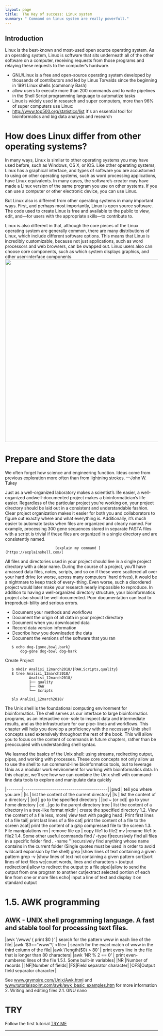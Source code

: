```yaml
---
layout: page
title:  The Key of success: Linux system
summary: " Command on linux system are really powerfull."
---
```



##  Introduction


Linux is the best-known and most-used open source operating system. As an operating system, Linux is software that sits underneath all of the other software on a computer, receiving requests from those programs and relaying these requests to the computer’s hardware.

 - GNU/Linux is a free and open-source operating system developed by thousands of contributors and led by Linus Torvalds since the beginning in 1991 Linux shells (commonly Bash)
 -  allow users to execute more than 200 commands and to write pipelines in the Shell Script programming language to automatize tasks
 - Linux is widely used in research and super computers, more than 96% of super computers use Linux:
 - http://www.top500.org/statistics/list It's an essential tool for bioinformatics and big data analysis and research

# How does Linux differ from other operating systems?

In many ways, Linux is similar to other operating systems you may have used before, such as Windows, OS X, or iOS. Like other operating systems, Linux has a graphical interface, and types of software you are accustomed to using on other operating systems, such as word processing applications, have Linux equivalents. In many cases, the software’s creator may have made a Linux version of the same program you use on other systems. If you can use a computer or other electronic device, you can use Linux.

But Linux also is different from other operating systems in many important ways. First, and perhaps most importantly, Linux is open source software. The code used to create Linux is free and available to the public to view, edit, and—for users with the appropriate skills—to contribute to.

Linux is also different in that, although the core pieces of the Linux operating system are generally common, there are many distributions of Linux, which include different software options. This means that Linux is incredibly customizable, because not just applications, such as word processors and web browsers, can be swapped out. Linux users also can choose core components, such as which system displays graphics, and other user-interface components
<img src="{{site.url}}/images/linux.png" width="600">

# Prepare and Store the data 

We often forget how science and engineering function. Ideas come from previous
exploration more often than from lightning strokes.
										—John W. Tukey


Just as a well-organized laboratory makes a scientist’s life easier, a well-organized andwell-documented project makes a bioinformatician’s life easier. Regardless of the particular project you’re working on, your project directory should be laid out in a consistent and understandable fashion. Clear project organization makes it easier for
both you and collaborators to figure out exactly where and what everything is. Additionally, it’s much easier to automate tasks when files are organized and clearly
named. For example, processing 300 gene sequences stored in separate FASTA files
with a script is trivial if these files are organized in a single directory and are consistently named.

                           [explain my command ](https://explainshell.com/)
All files and directories used in your project should live in a single project directory
with a clear name. During the course of a project, you’ll have amassed data files,
notes, scripts, and so on if these were scattered all over your hard drive (or worse,
across many computers’ hard drives), it would be a nightmare to keep track of every‐
thing. Even worse, such a disordered project would later make your research nearly
impossible to reproduce.
In addition to having a well-organized directory structure, your bioinformatics
project also should be well documented. Poor documentation can lead to irreproduci‐
bility and serious errors.
 - Document your methods and workflows
 - Document the origin of all data in your project directory
 - Document when you downloaded data
 - Record data version information
 - Describe how you downloaded the data
 - Document the versions of the software that you ran
 ```
	$ echo dog-{gone,bowl,bark}
		dog-gone dog-bowl dog-bark
 ```
Create Project

 ```
	$ mkdir Analisi_12march2018/{RAW,Scripts,quality}
	$ tree Analisi_12march2018/
			Analisi_12march2018/
			├── quality
			├── RAW
			└── Scripts

	$ls Analisi_12march2018/
 ```


The Unix shell is the foundational computing environment for bioinformatics. The
shell serves as our interface to large bioinformatics programs, as an interactive con‐
sole to inspect data and intermediate results, and as the infrastructure for our pipe‐
lines and workflows. This chapter will help you develop a proficiency with the
necessary Unix shell concepts used extensively throughout the rest of the book. This
will allow you to focus on the content of commands in future chapters, rather than be
preoccupied with understanding shell syntax.

We learned the basics of the Unix shell: using streams, redirecting output, pipes, and working with processes. These core concepts not only allow us to use the shell to run command-line bioinformatics tools, but to leverage Unix as a modular work environment for working with bioinformatics data. In this chapter, we’ll see how we can combine the Unix shell with command-line data tools to explore and manipulate data quickly



|--------|-------------------------------------------|
|pwd      | tell you where you are                   |
|ls       | list the content of the current directory|
|ls <directory>| list the content of a directory     |
|cd <directory>| go to the specified directory       |
|cd ~ (or cd)|  go to your home directory            |
cd  ..|go to the parent directory
tree <directory>| list the content of a directory in a tree-like format
mkdir <directory>| create the specified directory 1.2. View the content of a file
less, more| view text with paging
head| Print first lines of a file
tail| print last lines of a file
cat| print the content of a file to the screen
zcat| print the content of a gzip compressed file to the screen 1.3. File manipulations
rm <file>| remove file
cp <file1> <file2>| copy file1 to file2
mv <file1> <file2>|rename file1 to file2 1.4. Some other useful commands
find <folder>/ -type f|recursively find all files in a specific folder
find . -name '<pattern>'|recursively find anything whose name contains <pattern> in the current folder (Single quotes must be used in order to avoid wildcard expansion by the shell)
grep <pattern>|show lines of text containing a given pattern
grep -v <pattern>|show lines of text not containing a given pattern
sort|sort lines of text files
wc|count words, lines and characters
`>` (output redirection)|allow to redirect the output to a file
pipe)|allow to send the output from one program to another
cut|extract selected portion of each line from one or more files
echo| input a line of text and display it on standard output

# 1.5. AWK programming

## AWK - UNIX shell programming language. A fast and stable tool for processing text files.

|awk \'/www/ { print $0 }\' <file>| search for the pattern www in each line of the file|
|awk \'$3=="www"\' <file>         | search for the exact match of www in the third column of the file|
|awk \'length($0) > 80\' <file>   | print every line in the file that is longer than 80 characters|
|awk \'NR % 2 == 0\' <file>       | print even-numbered lines of the file 1.5.1. Some built-in variables|
|NR                             |Number of records |
|NF|Number of fields| 
|FS|Field separator character|
|OFS|Output field separator character|

See www.grymoire.com/Unix/Awk.html and www.tutorialspoint.com/awk/awk_basic_examples.htm for more information
2. Writing and editing files
2.1. GNU nano


# TRY
Follow the first tutorial [TRY ME](http://www.ee.surrey.ac.uk/Teaching/Unix/)

---












